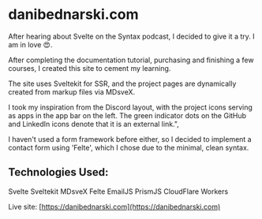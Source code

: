 # danibednarski.com

After hearing about Svelte on the Syntax podcast, I decided to give it a try. I am in love 😍.

After completing the documentation tutorial, purchasing and finishing a few courses, I created this site to cement my learning.

The site uses Sveltekit for SSR, and the project pages are dynamically created from markup files via MDsveX.

I took my inspiration from the Discord layout, with the project icons serving as apps in the app bar on the left. 
The green indicator dots on the GitHub and LinkedIn icons denote that it is an external link.",

I haven't used a form framework before either, so I decided to implement a contact form using 'Felte', which I 
chose due to the minimal, clean syntax.

## Technologies Used: 
Svelte
Sveltekit
MDsveX
Felte
EmailJS
PrismJS
CloudFlare Workers

Live site: [https://danibednarski.com](https://danibednarski.com)